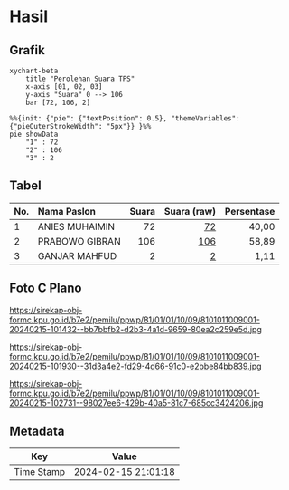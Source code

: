 # Hasil

## Grafik

```mermaid
xychart-beta
    title "Perolehan Suara TPS"
    x-axis [01, 02, 03]
    y-axis "Suara" 0 --> 106
    bar [72, 106, 2]
```

```mermaid
%%{init: {"pie": {"textPosition": 0.5}, "themeVariables": {"pieOuterStrokeWidth": "5px"}} }%%
pie showData
    "1" : 72
    "2" : 106
    "3" : 2
```

## Tabel

| No. | Nama Paslon    | Suara | Suara (raw) | Persentase |
|:--- |:-------------- | -----:| -----------:| ----------:|
| 1   | ANIES MUHAIMIN | 72    | [72][p-1]   | 40,00      |
| 2   | PRABOWO GIBRAN | 106   | [106][p-2]  | 58,89      |
| 3   | GANJAR MAHFUD  | 2     | [2][p-3]    | 1,11       |


[p-1]: https://github.com/gigit-pemilu/pemilu-2024-81-maluku/blob/main/pilpres/hitung-suara/sub/81-maluku/sub/01-maluku-tengah/sub/01-amahai/sub/1009-hollo/sub/001-tps/sub/paslon-1.txt
[p-2]: https://github.com/gigit-pemilu/pemilu-2024-81-maluku/blob/main/pilpres/hitung-suara/sub/81-maluku/sub/01-maluku-tengah/sub/01-amahai/sub/1009-hollo/sub/001-tps/sub/paslon-2.txt
[p-3]: https://github.com/gigit-pemilu/pemilu-2024-81-maluku/blob/main/pilpres/hitung-suara/sub/81-maluku/sub/01-maluku-tengah/sub/01-amahai/sub/1009-hollo/sub/001-tps/sub/paslon-3.txt

## Foto C Plano

https://sirekap-obj-formc.kpu.go.id/b7e2/pemilu/ppwp/81/01/01/10/09/8101011009001-20240215-101432--bb7bbfb2-d2b3-4a1d-9659-80ea2c259e5d.jpg

https://sirekap-obj-formc.kpu.go.id/b7e2/pemilu/ppwp/81/01/01/10/09/8101011009001-20240215-101930--31d3a4e2-fd29-4d66-91c0-e2bbe84bb839.jpg

https://sirekap-obj-formc.kpu.go.id/b7e2/pemilu/ppwp/81/01/01/10/09/8101011009001-20240215-102731--98027ee6-429b-40a5-81c7-685cc3424206.jpg


## Metadata

| Key        | Value               |
| ---------- | ------------------- |
| Time Stamp | 2024-02-15 21:01:18 |




